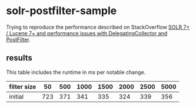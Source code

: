 # solr-postfilter-sample
Trying to reproduce the performance described on StackOverflow [SOLR 7+ / Lucene 7+ and performance issues with DelegatingCollector and PostFilter](https://stackoverflow.com/q/57663857/2160152).

## results

This table includes the runtime in _ms_ per notable change.

| filter size | 50 | 500 | 1000 | 1500 | 2000 | 2500 | 5000 |
|---|---|---|---|---|---|---|---|
| initial | 723 |371 |341 | 335 | 324 | 339 | 356 |